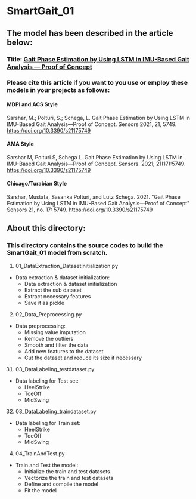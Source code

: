 # SmartGait_01
## The model has been described in the article below:
### Title: [Gait Phase Estimation by Using LSTM in IMU-Based Gait Analysis — Proof of Concept](https://www.mdpi.com/1424-8220/21/17/5749)

### Please cite this article if you want to you use or employ these models in your projects as follows:
#### MDPI and ACS Style
Sarshar, M.; Polturi, S.; Schega, L. Gait Phase Estimation by Using LSTM in IMU-Based Gait Analysis—Proof of Concept. Sensors 2021, 21, 5749. https://doi.org/10.3390/s21175749

#### AMA Style
Sarshar M, Polturi S, Schega L. Gait Phase Estimation by Using LSTM in IMU-Based Gait Analysis—Proof of Concept. Sensors. 2021; 21(17):5749. https://doi.org/10.3390/s21175749

#### Chicago/Turabian Style
Sarshar, Mustafa, Sasanka Polturi, and Lutz Schega. 2021. "Gait Phase Estimation by Using LSTM in IMU-Based Gait Analysis—Proof of Concept" Sensors 21, no. 17: 5749. https://doi.org/10.3390/s21175749

## About this directory:
### This directory contains the source codes to build the SmartGait_01 model from scratch.

1) 01_DataExtraction_DatasetInitialization.py
- Data extraction & dataset initialization:
   - Data extraction & dataset initialization
   - Extract the sub dataset 
   - Extract necessary features
   - Save it as pickle

2) 02_Data_Preprocessing.py
- Data preprocessing:
   - Missing value imputation
   - Remove the outliers
   - Smooth and filter the data
   - Add new features to the dataset
   - Cut the dataset and reduce its size if necessary

31) 03_DataLabeling_testdataset.py
- Data labeling for Test set:
   - HeelStrike
   - ToeOff
   - MidSwing

32) 03_DataLabeling_traindataset.py
- Data labeling for Train set:
   - HeelStrike
   - ToeOff
   - MidSwing

4) 04_TrainAndTest.py
- Train and Test the model:
   - Initialize the train and test datasets
   - Vectorize the train and test datasets
   - Define and compile the model
   - Fit the model